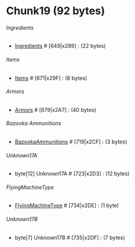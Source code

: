 ﻿# Chunk19 (92 bytes)

###### Ingredients
* [Ingredients](../Ingredients.md) # [649|x289] : (22 bytes)

###### Items
* [Items](../Items.md) # [671|x29F] : (8 bytes)

###### Armors
* [Armors](../Armors.md) # [679|x2A7] : (40 bytes)

###### Bazooka Ammunitions
* [BazookaAmmunitions](../BazookaAmmunitions.md) # [719|x2CF] : (3 bytes)

###### Unknown17A 
* byte[12] Unknown17A # [723|x2D3] : (12 bytes)

###### FlyingMachineType 
* [FlyingMachineType](../Enums/FlyingMachineType.md) # [734|x2DE] : (1 byte) 

###### Unknown17B 
* byte[7] Unknown17B # [735|x2DF] : (7 bytes) 



